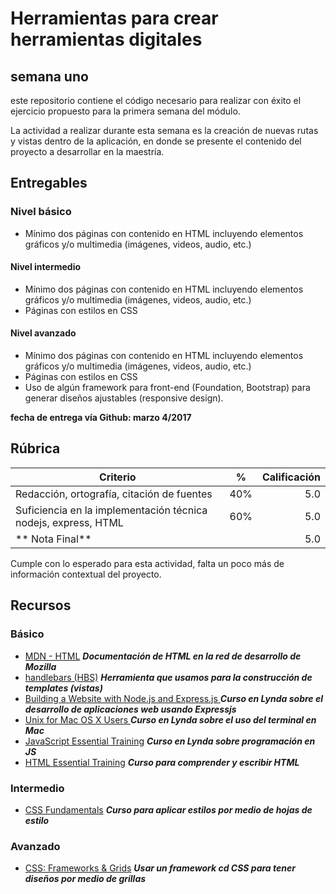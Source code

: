 # Herramientas para crear herramientas digitales

## semana uno

este repositorio contiene el código necesario para realizar con éxito el ejercicio propuesto para la primera semana del módulo.

La actividad a realizar durante esta semana es la creación de nuevas rutas y vistas dentro de la aplicación, en donde se presente el contenido del proyecto a desarrollar en la maestría.

## Entregables

### Nivel básico

* Mínimo dos páginas con contenido en HTML incluyendo elementos gráficos y/o multimedia (imágenes, videos, audio, etc.)

#### Nivel intermedio

* Mínimo dos páginas con contenido en HTML incluyendo elementos gráficos y/o multimedia (imágenes, videos, audio, etc.)
* Páginas con estilos en CSS

#### Nivel avanzado

* Mínimo dos páginas con contenido en HTML incluyendo elementos gráficos y/o multimedia (imágenes, videos, audio, etc.)
* Páginas con estilos en CSS
* Uso de algún framework para front-end (Foundation, Bootstrap) para generar diseños ajustables (responsive design).

**fecha de entrega vía Github: marzo 4/2017**

## Rúbrica

|  Criterio  | %      |  Calificación |
|----------|:-------------:|------:|
| Redacción, ortografía, citación de fuentes |  40% | 5.0 |
| Suficiencia en la implementación técnica nodejs, express, HTML |    60%   | 5.0 |
| ** Nota Final** | | 5.0 |

Cumple con lo esperado para esta actividad, falta un poco más de información contextual del proyecto.

## Recursos

### Básico
* [MDN - HTML](https://developer.mozilla.org/en-US/docs/Web/HTML) ***Documentación de HTML en la red de desarrollo de Mozilla***
* [handlebars (HBS)](http://handlebarsjs.com/) ***Herramienta que usamos para la construcción de templates (vistas)***
* [Building a Website with Node.js and Express.js ](https://www.lynda.com/Express-js-tutorials/Welcome/163094/179059-4.html?autoplay=true) ***Curso en Lynda sobre el desarrollo de aplicaciones web usando Expressjs***
* [Unix for Mac OS X Users
 ](https://www.lynda.com/Mac-OS-X-tutorials/Moving-around-filesystem/78546/83620-4.html?autoplay=true) ***Curso en Lynda sobre el uso del terminal en Mac***
* [JavaScript Essential Training](https://www.lynda.com/JavaScript-tutorials/Welcome/81266/87513-4.html?autoplay=true) ***Curso en Lynda sobre programación en JS***
* [HTML Essential Training](https://www.lynda.com/HTML-tutorials/HTML-Essential-Training/170427-2.html) ***Curso para comprender y escribir HTML***

### Intermedio

* [CSS Fundamentals](https://www.lynda.com/CSS-tutorials/CSS-Fundamentals/417645-2.html) ***Curso para aplicar estilos por medio de hojas de estilo***

### Avanzado

* [CSS: Frameworks & Grids](https://www.lynda.com/CSS-tutorials/CSS-Frameworks-Grids-2016-Q3-REVISION/504266-2.html) ***Usar un framework cd CSS para tener diseños por medio de grillas***

